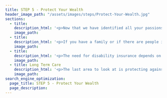 ```yaml
---
title: STEP 5 - Protect Your Wealth
header_image_path: "/assets/images/steps/Protect-Your-Wealth.jpg"
sections:
  - title:
    description_html: '<p>Now that we have identified all your passions, organized your funds into mason jars, and have tax efficiently invested everything, it is time to protect your wealth in the case of a catastrophic event.</p>'
    image_path:
  - title:
    description_html: '<p>If you have a family or if there are people in your life who will be financially effected in the case of your passing, you should look at a life insurance policy. There are many different types of life insurance products and most of them can be confusing and costly. The easiest way to protect your family is through a term life insurance policy. You can purchase however much insurance is needed over a defined period of years for a low cost.</p>'
    image_path:
  - title:
    description_html: '<p>The need for disability insurance depends on your line of work and how you would be affected if you got injured or inflicted with a serious disease. You can buy different policies ranging from short to long term needs and covering different percentages of your wages.</p>'
    image_path:
  - title: Long Term Care
    description_html: '<p>The last area to look at is protecting against the need for a long term care facility. This could significantly increase your budget in the later stages of your life and deplete your assets. You can purchase insurance and/or self fund this potential need. The important thing is to be aware of this when planning and we can come up with the appropriate strategy.</p>'
    image_path:
search_engine_optimization:
  page_title: STEP 5 - Protect Your Wealth
  page_description:
---
```

